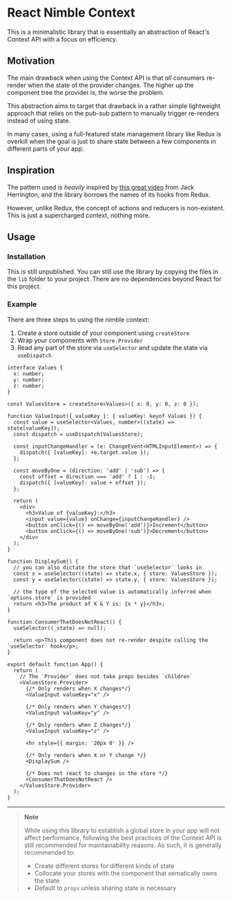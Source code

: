 # React Nimble Context
This is a minimalistic library that is essentially an abstraction of React's Context API with a focus on efficiency.

## Motivation
The main drawback when using the Context API is that _all_ consumers re-render when the state of the provider changes. The higher up the component tree the provider is, the worse the problem.

This abstraction aims to target that drawback in a rather simple lightweight approach that relies on the pub-sub pattern to manually trigger re-renders instead of using state.

In many cases, using a full-featured state management library like Redux is overkill when the goal is just to share state between a few components in different parts of your app. 

## Inspiration
The pattern used is _heavily_ inspired by [this great video](https://www.youtube.com/watch?v=ZKlXqrcBx88) from Jack Herrington, and the library borrows the names of its hooks from Redux. 

However, unlike Redux, the concept of actions and reducers is non-existent. This is just a supercharged context, nothing more.

## Usage
### Installation
This is still unpublished. You can still use the library by copying the files in the `lib` folder to your project. There are no dependencies beyond React for this project.

### Example
There are three steps to using the nimble context: 
1. Create a store outside of your component using `createStore`
2. Wrap your components with `Store.Provider`
3. Read any part of the store via `useSelector` and update the state via `useDispatch`

```tsx
interface Values {
  x: number;
  y: number;
  z: number;
}

const ValuesStore = createStore<Values>({ x: 0, y: 0, z: 0 });

function ValueInput({ valueKey }: { valueKey: keyof Values }) {
  const value = useSelector<Values, number>((state) => state[valueKey]);
  const dispatch = useDispatch(ValuesStore);

  const inputChangeHandler = (e: ChangeEvent<HTMLInputElement>) => {
    dispatch({ [valueKey]: +e.target.value });
  };

  const moveByOne = (direction: 'add' | 'sub') => {
    const offset = direction === 'add' ? 1 : -1;
    dispatch({ [valueKey]: value + offset });
  };

  return (
    <div>
      <h3>Value of {valueKey}:</h3>
      <input value={value} onChange={inputChangeHandler} />
      <button onClick={() => moveByOne('add')}>Increment</button>
      <button onClick={() => moveByOne('sub')}>Decrement</button>
    </div>
  );
}

function DisplaySum() {
  // you can also dictate the store that `useSelector` looks in
  const x = useSelector((state) => state.x, { store: ValuesStore });
  const y = useSelector((state) => state.y, { store: ValuesStore });

  // the type of the selected value is automatically inferred when `options.store` is provided
  return <h3>The product of X & Y is: {x * y}</h3>;
}

function ConsumerThatDoesNotReact() {
  useSelector((_state) => null);

  return <p>This component does not re-render despite calling the `useSelector` hook</p>;
}

export default function App() {
  return (
    // The `Provider` does not take props besides `children`
    <ValuesStore.Provider>
      {/* Only renders when X changes*/}
      <ValueInput valueKey="x" />

      {/* Only renders when Y changes*/}
      <ValueInput valueKey="y" />

      {/* Only renders when Z changes*/}
      <ValueInput valueKey="z" />

      <hr style={{ margin: '20px 0' }} />

      {/* Only renders when X or Y change */}
      <DisplaySum />

      {/* Does not react to changes in the store */}
      <ConsumerThatDoesNotReact />
    </ValuesStore.Provider>
  );
}
```
---

> **Note**
>
> While using this library to establish a global store in your app will not affect performance, following the best practices of the Context API is still recommended for maintainability reasons. As such, it is generally recommended to: 
> - Create different stores for different kinds of state
> - Collocate your stores with the component that sematically owns the state
> - Default to `props` unless sharing state is necessary
